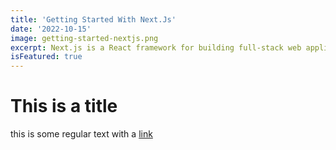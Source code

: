```yaml
---
title: 'Getting Started With Next.Js'
date: '2022-10-15'
image: getting-started-nextjs.png
excerpt: Next.js is a React framework for building full-stack web applications. You use React Components to build user interfaces, and Next.js for additional features and optimizations. Under the hood, Next.js also abstracts and automatically configures tooling needed for React, like bundling, compiling, and more.
isFeatured: true
---
```



# This is a title

this is some regular text with a [link](https://google.com)